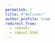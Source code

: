 ```yaml
---
permalink: /
title: #"Welcome!"
author_profile: true
redirect_from: 
  - /about/
  - /about.html
---
```


<!-- As a Ph.D. student at the University of Washington, my academic research is conducted at the Mechatronics, Automation, and Control Systems Laboratory. My most recent work uses experiments paired with numerical modeling to predict the behavior of patented electrohydrodynamic processes. Please feel free to browse my list of publications for more information and, as always, please don't hesitate to reach out if you're interested in collaborating!
//-->




